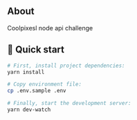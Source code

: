 ## About

Coolpixesl node api challenge

## 🚀 Quick start

```bash
# First, install project dependencies:
yarn install

# Copy environment file:
cp .env.sample .env

# Finally, start the development server:
yarn dev-watch
```
